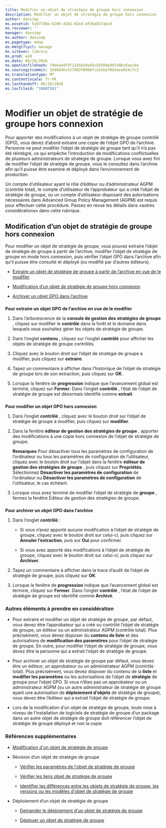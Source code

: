 ```yaml
---
title: Modifier un objet de stratégie de groupe hors connexion
description: Modifier un objet de stratégie de groupe hors connexion
author: dansimp
ms.assetid: 51677d8a-6209-41b5-82ed-4f3be817abc0
ms.reviewer: ''
manager: dansimp
ms.author: dansimp
ms.pagetype: mdop
ms.mktglfcycl: manage
ms.sitesec: library
ms.prod: w10
ms.date: 06/16/2016
ms.openlocfilehash: 74b6ae9fdf11456a9a45cb5504ed97a9bc6aecb4
ms.sourcegitcommit: 354664bc527d93f80687cd2eba70d1eea024c7c3
ms.translationtype: MT
ms.contentlocale: fr-FR
ms.lasthandoff: 06/26/2020
ms.locfileid: "10807581"
---
```

# Modifier un objet de stratégie de groupe hors connexion


Pour apporter des modifications à un objet de stratégie de groupe contrôlé (GPO), vous devez d’abord extraire une copie de l’objet GPO de l’archive. Personne ne peut modifier l’objet de stratégie de groupe tant qu’il n’a pas été réintégré, ce qui empêche l’introduction de modifications conflictuelles de plusieurs administrateurs de stratégie de groupe. Lorsque vous avez fini de modifier l’objet de stratégie de groupe, vous le consultez dans l’archive afin qu’il puisse être examiné et déployé dans l’environnement de production.

Un compte d’utilisateur ayant le rôle d’éditeur ou d’administrateur AGPM (contrôle total), le compte d’utilisateur de l’approbateur qui a créé l’objet de stratégie de groupe, ou un compte d’utilisateur disposant des autorisations nécessaires dans Advanced Group Policy Management (AGPM) est requis pour effectuer cette procédure. Passez en revue les détails dans «autres considérations» dans cette rubrique.

## Modification d’un objet de stratégie de groupe hors connexion


Pour modifier un objet de stratégie de groupe, vous pouvez extraire l’objet de stratégie de groupe à partir de l’archive, modifier l’objet de stratégie de groupe en mode hors connexion, puis vérifier l’objet GPO dans l’archive afin qu’il puisse être consulté et déployé (ou modifié par d’autres éditeurs).

-   [Extraire un objet de stratégie de groupe à partir de l’archive en vue de le modifier](#bkmk-checkout)

-   [Modification d’un objet de stratégie de groupe hors connexion](#bkmk-edit)

-   [Archiver un objet GPO dans l’archive](#bkmk-checkin)

### <a href="" id="bkmk-checkout"></a>

**Pour extraire un objet GPO de l’archive en vue de le modifier**

1.  Dans l’arborescence de la **console de gestion des stratégies de groupe** , cliquez sur modifier le **contrôle** dans la forêt et le domaine dans lesquels vous souhaitez gérer les objets de stratégie de groupe.

2.  Dans l’onglet **contenu** , cliquez sur l’onglet **contrôlé** pour afficher les objets de stratégie de groupe contrôlés.

3.  Cliquez avec le bouton droit sur l’objet de stratégie de groupe à modifier, puis cliquez sur **extraire**.

4.  Tapez un commentaire à afficher dans l’historique de l’objet de stratégie de groupe lors de son extraction, puis cliquez sur **OK**.

5.  Lorsque la fenêtre de **progression** indique que l’avancement global est terminé, cliquez sur **Fermer**. Dans l’onglet **contrôlé** , l’état de l’objet de stratégie de groupe est désormais identifié comme **extrait**.

### <a href="" id="bkmk-edit"></a>

**Pour modifier un objet GPO hors connexion**

1.  Dans l’onglet **contrôlé** , cliquez avec le bouton droit sur l’objet de stratégie de groupe à modifier, puis cliquez sur **modifier**.

2.  Dans la fenêtre **éditeur de gestion des stratégies de groupe** , apporter des modifications à une copie hors connexion de l’objet de stratégie de groupe.

    **Remarques**  Pour désactiver tous les paramètres de configuration de l’ordinateur ou tous les paramètres de configuration de l’utilisateur, cliquez avec le bouton droit sur l’objet dans la fenêtre **éditeur de gestion des stratégies de groupe** , puis cliquez sur **Propriétés**. Sélectionnez **Désactiver les paramètres de configuration** de l’ordinateur ou **Désactiver les paramètres de configuration** de l’utilisateur, le cas échéant.

     

3.  Lorsque vous avez terminé de modifier l’objet de stratégie de **groupe** , fermez la fenêtre Éditeur de gestion des stratégies de groupe.

### <a href="" id="bkmk-checkin"></a>

**Pour archiver un objet GPO dans l’archive**

1.  Dans l’onglet **contrôlé** :

    -   Si vous n’avez apporté aucune modification à l’objet de stratégie de groupe, cliquez avec le bouton droit sur celui-ci, puis cliquez sur **Annuler l’extraction**, puis sur **Oui** pour confirmer.

    -   Si vous avez apporté des modifications à l’objet de stratégie de groupe, cliquez avec le bouton droit sur celui-ci, puis cliquez sur **Archiver**.

2.  Tapez un commentaire à afficher dans la trace d’audit de l’objet de stratégie de groupe, puis cliquez sur **OK**.

3.  Lorsque la fenêtre de **progression** indique que l’avancement global est terminé, cliquez sur **Fermer**. Dans l’onglet **contrôlé** , l’état de l’objet de stratégie de groupe est identifié comme **Archivé**.

### Autres éléments à prendre en considération

-   Pour extraire et modifier un objet de stratégie de groupe, par défaut, vous devez être l’approbateur qui a créé ou contrôlé l’objet de stratégie de groupe, un éditeur ou un administrateur AGPM (contrôle total). Plus précisément, vous devez disposer du **contenu de liste** et des autorisations de **modification des paramètres** pour l’objet de stratégie de groupe. En outre, pour modifier l’objet de stratégie de groupe, vous devez être la personne qui a extrait l’objet de stratégie de groupe.

-   Pour archiver un objet de stratégie de groupe par défaut, vous devez être un éditeur, un approbateur ou un administrateur AGPM (contrôle total). Plus précisément, vous devez disposer du contenu de la **liste** et **modifier les paramètres** ou les autorisations de l’objet de **stratégie** de groupe pour l’objet GPO. Si vous n’êtes pas un approbateur ou un administrateur AGPM (ou un autre administrateur de stratégie de groupe ayant une autorisation de **déploiement d’objets** de stratégie de groupe), vous devez être l’éditeur qui a extrait l’objet de stratégie de groupe.

-   Lors de la modification d’un objet de stratégie de groupe, toute mise à niveau de l’installation de logiciels de stratégie de groupe d’un package dans un autre objet de stratégie de groupe doit référencer l’objet de stratégie de groupe déployé et non la copie

### Références supplémentaires

-   [Modification d'un objet de stratégie de groupe](editing-a-gpo-agpm30ops.md)

-   Révision d’un objet de stratégie de groupe

    -   [Vérifier les paramètres de l'objet de stratégie de groupe](review-gpo-settings-agpm30ops.md)

    -   [Vérifier les liens objet de stratégie de groupe](review-gpo-links-agpm30ops.md)

    -   [Identifier les différences entre les objets de stratégie de groupe, les versions ou les modèles d'objet de stratégie de groupe](identify-differences-between-gpos-gpo-versions-or-templates-agpm30ops.md)

-   Déploiement d’un objet de stratégie de groupe

    -   [Demander le déploiement d'un objet de stratégie de groupe](request-deployment-of-a-gpo-agpm30ops.md)

    -   [Déployer un objet de stratégie de groupe](deploy-a-gpo-agpm30ops.md)

 

 





